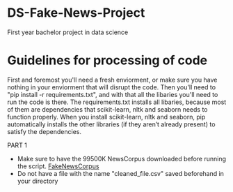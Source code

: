 # DS-Fake-News-Project
First year bachelor project in data science 


# Guidelines for processing of code
First and foremost you'll need a fresh enviorment, or make sure you have nothing in your enviorment that will disrupt the code. Then you'll need to "pip install -r requirements.txt", and with that all the libaries you'll need to run the code is there. The requirements.txt installs all libaries, because most of them are dependencies that scikit-learn, nltk and seaborn needs to function properly. When you install scikit-learn, nltk and seaborn, pip automatically installs the other libraries (if they aren’t already present) to satisfy the dependencies.

PART 1
- Make sure to have the 99500K NewsCorpus downloaded before running the script. [FakeNewsCorpus](https://github.com/several27/FakeNewsCorpus/tree/master)
- Do not have a file with the name "cleaned_file.csv" saved beforehand in your directory


